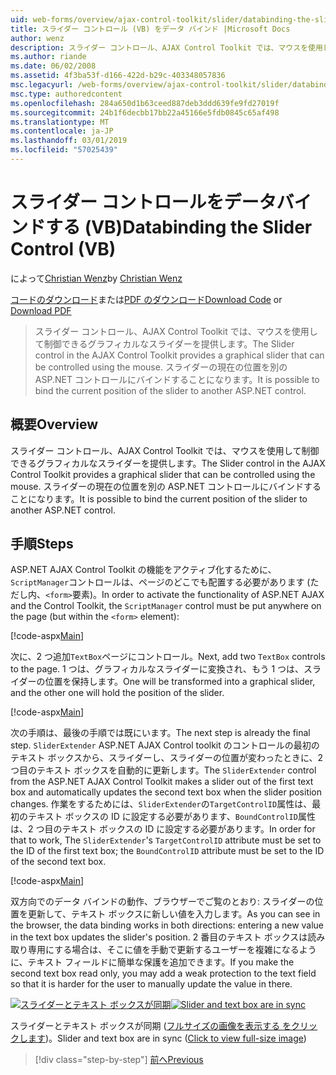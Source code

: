 ```yaml
---
uid: web-forms/overview/ajax-control-toolkit/slider/databinding-the-slider-control-vb
title: スライダー コントロール (VB) をデータ バインド |Microsoft Docs
author: wenz
description: スライダー コントロール、AJAX Control Toolkit では、マウスを使用して制御できるグラフィカルなスライダーを提供します。 現在の positio をバインドすることはしています.
ms.author: riande
ms.date: 06/02/2008
ms.assetid: 4f3ba53f-d166-422d-b29c-403348057836
msc.legacyurl: /web-forms/overview/ajax-control-toolkit/slider/databinding-the-slider-control-vb
msc.type: authoredcontent
ms.openlocfilehash: 284a650d1b63ceed887deb3ddd639fe9fd27019f
ms.sourcegitcommit: 24b1f6decbb17bb22a45166e5fdb0845c65af498
ms.translationtype: MT
ms.contentlocale: ja-JP
ms.lasthandoff: 03/01/2019
ms.locfileid: "57025439"
---
```

<a name="databinding-the-slider-control-vb"></a><span data-ttu-id="c8cdd-104">スライダー コントロールをデータバインドする (VB)</span><span class="sxs-lookup"><span data-stu-id="c8cdd-104">Databinding the Slider Control (VB)</span></span>
====================
<span data-ttu-id="c8cdd-105">によって[Christian Wenz](https://github.com/wenz)</span><span class="sxs-lookup"><span data-stu-id="c8cdd-105">by [Christian Wenz](https://github.com/wenz)</span></span>

<span data-ttu-id="c8cdd-106">[コードのダウンロード](http://download.microsoft.com/download/9/3/f/93f8daea-bebd-4821-833b-95205389c7d0/Slider0.vb.zip)または[PDF のダウンロード](http://download.microsoft.com/download/2/d/c/2dc10e34-6983-41d4-9c08-f78f5387d32b/slider0VB.pdf)</span><span class="sxs-lookup"><span data-stu-id="c8cdd-106">[Download Code](http://download.microsoft.com/download/9/3/f/93f8daea-bebd-4821-833b-95205389c7d0/Slider0.vb.zip) or [Download PDF](http://download.microsoft.com/download/2/d/c/2dc10e34-6983-41d4-9c08-f78f5387d32b/slider0VB.pdf)</span></span>

> <span data-ttu-id="c8cdd-107">スライダー コントロール、AJAX Control Toolkit では、マウスを使用して制御できるグラフィカルなスライダーを提供します。</span><span class="sxs-lookup"><span data-stu-id="c8cdd-107">The Slider control in the AJAX Control Toolkit provides a graphical slider that can be controlled using the mouse.</span></span> <span data-ttu-id="c8cdd-108">スライダーの現在の位置を別の ASP.NET コントロールにバインドすることになります。</span><span class="sxs-lookup"><span data-stu-id="c8cdd-108">It is possible to bind the current position of the slider to another ASP.NET control.</span></span>


## <a name="overview"></a><span data-ttu-id="c8cdd-109">概要</span><span class="sxs-lookup"><span data-stu-id="c8cdd-109">Overview</span></span>

<span data-ttu-id="c8cdd-110">スライダー コントロール、AJAX Control Toolkit では、マウスを使用して制御できるグラフィカルなスライダーを提供します。</span><span class="sxs-lookup"><span data-stu-id="c8cdd-110">The Slider control in the AJAX Control Toolkit provides a graphical slider that can be controlled using the mouse.</span></span> <span data-ttu-id="c8cdd-111">スライダーの現在の位置を別の ASP.NET コントロールにバインドすることになります。</span><span class="sxs-lookup"><span data-stu-id="c8cdd-111">It is possible to bind the current position of the slider to another ASP.NET control.</span></span>

## <a name="steps"></a><span data-ttu-id="c8cdd-112">手順</span><span class="sxs-lookup"><span data-stu-id="c8cdd-112">Steps</span></span>

<span data-ttu-id="c8cdd-113">ASP.NET AJAX Control Toolkit の機能をアクティブ化するために、`ScriptManager`コントロールは、ページのどこでも配置する必要があります (ただし内、`<form>`要素)。</span><span class="sxs-lookup"><span data-stu-id="c8cdd-113">In order to activate the functionality of ASP.NET AJAX and the Control Toolkit, the `ScriptManager` control must be put anywhere on the page (but within the `<form>` element):</span></span>

[!code-aspx[Main](databinding-the-slider-control-vb/samples/sample1.aspx)]

<span data-ttu-id="c8cdd-114">次に、2 つ追加`TextBox`ページにコントロール。</span><span class="sxs-lookup"><span data-stu-id="c8cdd-114">Next, add two `TextBox` controls to the page.</span></span> <span data-ttu-id="c8cdd-115">1 つは、グラフィカルなスライダーに変換され、もう 1 つは、スライダーの位置を保持します。</span><span class="sxs-lookup"><span data-stu-id="c8cdd-115">One will be transformed into a graphical slider, and the other one will hold the position of the slider.</span></span>

[!code-aspx[Main](databinding-the-slider-control-vb/samples/sample2.aspx)]

<span data-ttu-id="c8cdd-116">次の手順は、最後の手順では既にいます。</span><span class="sxs-lookup"><span data-stu-id="c8cdd-116">The next step is already the final step.</span></span> <span data-ttu-id="c8cdd-117">`SliderExtender` ASP.NET AJAX Control toolkit のコントロールの最初のテキスト ボックスから、スライダーし、スライダーの位置が変わったときに、2 つ目のテキスト ボックスを自動的に更新します。</span><span class="sxs-lookup"><span data-stu-id="c8cdd-117">The `SliderExtender` control from the ASP.NET AJAX Control Toolkit makes a slider out of the first text box and automatically updates the second text box when the slider position changes.</span></span> <span data-ttu-id="c8cdd-118">作業をするためには、`SliderExtender`の`TargetControlID`属性は、最初のテキスト ボックスの ID に設定する必要があります、`BoundControlID`属性は、2 つ目のテキスト ボックスの ID に設定する必要があります。</span><span class="sxs-lookup"><span data-stu-id="c8cdd-118">In order for that to work, The `SliderExtender`'s `TargetControlID` attribute must be set to the ID of the first text box; the `BoundControlID` attribute must be set to the ID of the second text box.</span></span>

[!code-aspx[Main](databinding-the-slider-control-vb/samples/sample3.aspx)]

<span data-ttu-id="c8cdd-119">双方向でのデータ バインドの動作、ブラウザーでご覧のとおり: スライダーの位置を更新して、テキスト ボックスに新しい値を入力します。</span><span class="sxs-lookup"><span data-stu-id="c8cdd-119">As you can see in the browser, the data binding works in both directions: entering a new value in the text box updates the slider's position.</span></span> <span data-ttu-id="c8cdd-120">2 番目のテキスト ボックスは読み取り専用にする場合は、そこに値を手動で更新するユーザーを複雑になるように、テキスト フィールドに簡単な保護を追加できます。</span><span class="sxs-lookup"><span data-stu-id="c8cdd-120">If you make the second text box read only, you may add a weak protection to the text field so that it is harder for the user to manually update the value in there.</span></span>


<span data-ttu-id="c8cdd-121">[![スライダーとテキスト ボックスが同期](databinding-the-slider-control-vb/_static/image2.png)](databinding-the-slider-control-vb/_static/image1.png)</span><span class="sxs-lookup"><span data-stu-id="c8cdd-121">[![Slider and text box are in sync](databinding-the-slider-control-vb/_static/image2.png)](databinding-the-slider-control-vb/_static/image1.png)</span></span>

<span data-ttu-id="c8cdd-122">スライダーとテキスト ボックスが同期 ([フルサイズの画像を表示する をクリックします](databinding-the-slider-control-vb/_static/image3.png))。</span><span class="sxs-lookup"><span data-stu-id="c8cdd-122">Slider and text box are in sync ([Click to view full-size image](databinding-the-slider-control-vb/_static/image3.png))</span></span>

> [!div class="step-by-step"]
> [<span data-ttu-id="c8cdd-123">前へ</span><span class="sxs-lookup"><span data-stu-id="c8cdd-123">Previous</span></span>](using-the-slider-control-with-auto-postback-vb.md)
